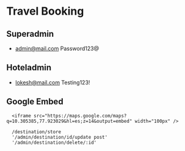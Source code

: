 # Travel Booking
## Superadmin

- admin@mail.com Password123@

## Hoteladmin

- lokesh@mail.com Testing123!

## Google Embed
      <iframe src="https://maps.google.com/maps?q=10.305385,77.923029&hl=es;z=14&output=embed" width="100px" />


<!-- destination -->
      /destination/store
      '/admin/destination/id/update post'
      '/admin/destination/delete/:id'
